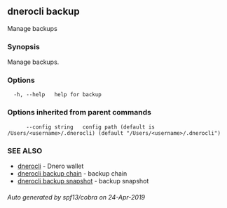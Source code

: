 ## dnerocli backup

Manage backups

### Synopsis

Manage backups.

### Options

```
  -h, --help   help for backup
```

### Options inherited from parent commands

```
      --config string   config path (default is /Users/<username>/.dnerocli) (default "/Users/<username>/.dnerocli")
```

### SEE ALSO

* [dnerocli](dnerocli.md)	 - Dnero wallet
* [dnerocli backup chain](dnerocli_backup_chain.md)	 - backup chain
* [dnerocli backup snapshot](dnerocli_backup_snapshot.md)	 - backup snapshot

###### Auto generated by spf13/cobra on 24-Apr-2019
